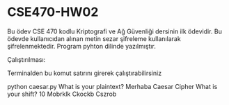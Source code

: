 # CSE470-HW02
Bu ödev CSE 470 kodlu Kriptografi ve Ağ Güvenliği dersinin ilk ödevidir. Bu ödevde kullanıcıdan alınan metin sezar şifreleme kullanılarak şifrelenmektedir.
Program pyhton dilinde yazılmıştır.

Çalıştırılması:

Terminalden bu komut satırını girerek çalıştırabilirsiniz

  python caesar.py
  What is your plaintext? Merhaba Caesar Cipher
  What is your shift? 10
  Mobrklk Ckockb Cszrob
